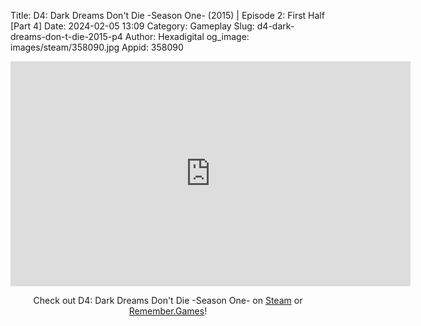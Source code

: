 Title: D4: Dark Dreams Don't Die -Season One- (2015) | Episode 2: First Half [Part 4]
Date: 2024-02-05 13:09
Category: Gameplay
Slug: d4-dark-dreams-don-t-die-2015-p4
Author: Hexadigital
og_image: images/steam/358090.jpg
Appid: 358090

<center><iframe src="https://www.youtube.com/embed/9E2VhlhzaFE?feature=oembed" allow="accelerometer; autoplay; encrypted-media; gyroscope; picture-in-picture" width="640" height="360" frameborder="0"></iframe>

Check out D4: Dark Dreams Don't Die -Season One- on [Steam](https://store.steampowered.com/app/358090/?curator_clanid=34633900) or [Remember.Games](https://remember.games/game/2912/d4-dark-dreams-dont-die-season-one/)!</center>